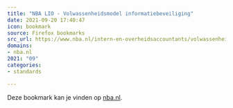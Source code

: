 ```yaml
---
title: "NBA LIO - Volwassenheidsmodel informatiebeveiliging"
date: 2021-09-20 17:40:47
icon: bookmark
source: Firefox bookmarks
src_url: https://www.nba.nl/intern-en-overheidsaccountants/volwassenheidsmodel-informatiebeveiliging/
domains:
- nba.nl
2021: "09"
categories:
- standards

---
```

Deze bookmark kan je vinden op [nba.nl](https://www.nba.nl/intern-en-overheidsaccountants/volwassenheidsmodel-informatiebeveiliging/).
